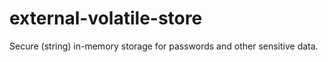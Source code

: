 # external-volatile-store
Secure (string) in-memory storage for passwords and other sensitive data.
